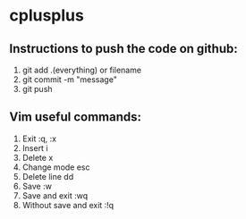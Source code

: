 # cplusplus

## Instructions to push the code on github:
1. git add .(everything) or filename
2. git commit -m "message"
3. git push

## Vim useful commands:
1. Exit :q, :x
2. Insert i
3. Delete x
4. Change mode esc
5. Delete line dd
6. Save :w
7. Save and exit :wq
8. Without save and exit :!q
